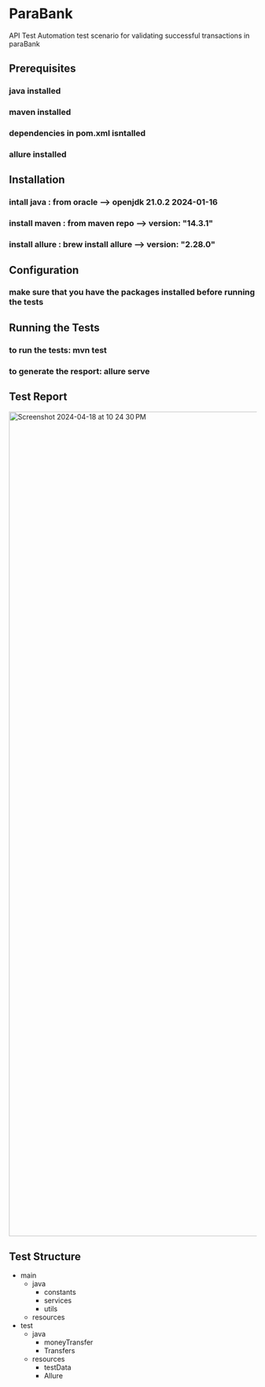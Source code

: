 # ParaBank
API Test Automation test scenario for validating successful transactions in paraBank


## Prerequisites
 ### java installed
 ### maven installed
 ### dependencies in pom.xml isntalled 
 ### allure installed

## Installation 
 ### intall java    : from oracle --> openjdk 21.0.2 2024-01-16
 ### install maven  : from maven repo  --> version: "14.3.1"
 ### install allure : brew install allure --> version: "2.28.0"

## Configuration
 ### make sure that you have the packages installed before running the tests 
 
## Running the Tests
### to run the tests: mvn test 
### to generate the resport: allure serve 

## Test Report
<img width="1676" alt="Screenshot 2024-04-18 at 10 24 30 PM" src="https://github.com/HagarAbdelwahab/ParaBank/assets/40496950/e24d0119-55e0-47e2-9dc9-bae5e2bd32ed">


## Test Structure
 - main
    - java
      - constants
      - services
      - utils
    - resources
 - test
    - java
       - moneyTransfer
       - Transfers
    - resources
      - testData
      - Allure
